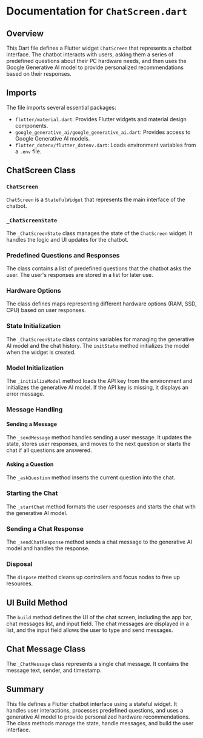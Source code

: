 # Documentation for `ChatScreen.dart`

## Overview
This Dart file defines a Flutter widget `ChatScreen` that represents a chatbot interface. The chatbot interacts with users, asking them a series of predefined questions about their PC hardware needs, and then uses the Google Generative AI model to provide personalized recommendations based on their responses.

## Imports
The file imports several essential packages:
- `flutter/material.dart`: Provides Flutter widgets and material design components.
- `google_generative_ai/google_generative_ai.dart`: Provides access to Google Generative AI models.
- `flutter_dotenv/flutter_dotenv.dart`: Loads environment variables from a `.env` file.

## ChatScreen Class
### `ChatScreen`
`ChatScreen` is a `StatefulWidget` that represents the main interface of the chatbot.

### `_ChatScreenState`
The `_ChatScreenState` class manages the state of the `ChatScreen` widget. It handles the logic and UI updates for the chatbot.

### Predefined Questions and Responses
The class contains a list of predefined questions that the chatbot asks the user. The user's responses are stored in a list for later use.

### Hardware Options
The class defines maps representing different hardware options (RAM, SSD, CPU) based on user responses.

### State Initialization
The `_ChatScreenState` class contains variables for managing the generative AI model and the chat history. The `initState` method initializes the model when the widget is created.

### Model Initialization
The `_initializeModel` method loads the API key from the environment and initializes the generative AI model. If the API key is missing, it displays an error message.

### Message Handling
#### Sending a Message
The `_sendMessage` method handles sending a user message. It updates the state, stores user responses, and moves to the next question or starts the chat if all questions are answered.

#### Asking a Question
The `_askQuestion` method inserts the current question into the chat.

### Starting the Chat
The `_startChat` method formats the user responses and starts the chat with the generative AI model.

### Sending a Chat Response
The `_sendChatResponse` method sends a chat message to the generative AI model and handles the response.

### Disposal
The `dispose` method cleans up controllers and focus nodes to free up resources.

## UI Build Method
The `build` method defines the UI of the chat screen, including the app bar, chat messages list, and input field. The chat messages are displayed in a list, and the input field allows the user to type and send messages.

## Chat Message Class
The `_ChatMessage` class represents a single chat message. It contains the message text, sender, and timestamp.

## Summary
This file defines a Flutter chatbot interface using a stateful widget. It handles user interactions, processes predefined questions, and uses a generative AI model to provide personalized hardware recommendations. The class methods manage the state, handle messages, and build the user interface.

